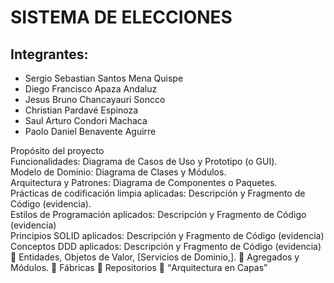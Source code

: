 # SISTEMA DE ELECCIONES

## Integrantes:

- Sergio Sebastian Santos Mena Quispe
- Diego Francisco Apaza Andaluz
- Jesus Bruno Chancayauri Soncco
- Christian Pardavé Espinoza
- Saul Arturo Condori Machaca
- Paolo Daniel Benavente Aguirre
  
Propósito del proyecto <br>
Funcionalidades: Diagrama de Casos de Uso y Prototipo (o GUI). <br>
Modelo de Dominio: Diagrama de Clases y Módulos. <br>
Arquitectura y Patrones: Diagrama de Componentes o Paquetes. <br>
Prácticas de codificación limpia aplicadas: Descripción y Fragmento de Código (evidencia). <br>
Estilos de Programación aplicados: Descripción y Fragmento de Código (evidencia) <br>
Principios SOLID aplicados: Descripción y Fragmento de Código (evidencia) <br>
Conceptos DDD aplicados: Descripción y Fragmento de Código (evidencia) <br>
     Entidades, Objetos de Valor, [Servicios de Dominio,].
     Agregados y Módulos.
     Fábricas
     Repositorios
     “Arquitectura en Capas”
